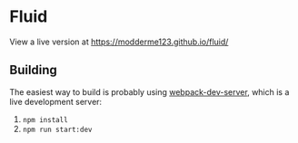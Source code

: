 # Fluid
View a live version at https://modderme123.github.io/fluid/
## Building
The easiest way to build is probably using [webpack-dev-server](https://github.com/webpack/webpack-dev-server), which is a live development server:
1. ```npm install```
2. ```npm run start:dev```
